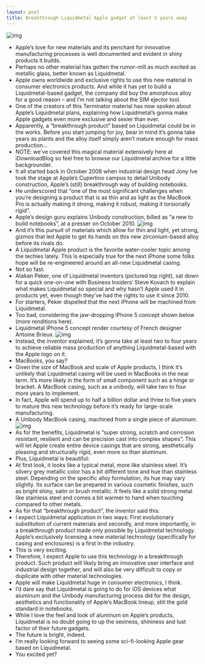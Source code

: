 ```yaml
---
layout: post
title: Breakthrough Liquidmetal Apple gadget at least 5 years away
---
```

![img](http://media.idownloadblog.com/wp-content/uploads/2012/05/Atakan-Peker-medium.jpg)
* Apple’s love for new materials and its penchant for innovative manufacturing processes is well documented and evident in shiny products it builds.
* Perhaps no other material has gotten the rumor-mill as much excited as metallic glass, better known as Liquidmetal.
* Apple owns worldwide and exclusive rights to use this new material in consumer electronics products. And while it has yet to build a Liquidmetal-based gadget, the company did buy the amorphous alloy for a good reason – and I’m not talking about the SIM ejector tool.
* One of the creators of this Terminator material has now spoken about Apple’s Liquidmetal plans, explaining how Liquidmetal’s gonna make Apple gadgets even more exclusive and sexier than ever.
* Apparently, a “breakthrough product” based on Liquidmetal could be in the works. Before you start jumping for joy, bear in mind it’s gonna take years as plants and the alloy itself simply aren’t mature enough for mass production…
* NOTE: we’ve covered this magical material extensively here at iDownloadBlog so feel free to browse our Liquidmetal archive for a little backgrounder.
* It all started back in October 2008 when industrial design head Jony Ive took the stage at Apple’s Cupertino campus to detail Unibody construction, Apple’s (still) breakthrough way of building notebooks.
* He underscored that “one of the most significant challenges when you’re designing a product that is as thin and as light as the MacBook Pro is actually making it strong, making it robust, making it torsionally rigid”.
* Apple’s design guru explains Unibody construction, billed as “a new to build notebooks”, at a presser on October 2010.
![img](http://media.idownloadblog.com/wp-content/uploads/2012/05/Apple-event-20081014-Jony-Ive-Unibody-exterior-001.jpg)
* And it’s this pursuit of materials which allow for thin and light, yet strong, gizmos that led Apple to get its hands on this new zirconium-based alloy before its rivals do.
* A Liquidmetal Apple product is the favorite water-cooler topic among the techies lately. This is especially true for the next iPhone some folks hope will be re-engineered around an all-new Liquidmetal casing.
* Not so fast.
* Atakan Peker, one of Liquidmetal inventors (pictured top right), sat down for a quick one-on-one with Business Insiders‘ Steve Kovach to explain what makes Liquidmetal so special and why hasn’t Apple used it in products yet, even though they’ve had the rights to use it since 2010.
* For starters, Peker dispelled that the next iPhone will be machined from Liquidmetal.
* Too bad, considering the jaw-dropping iPhone 5 concept shown below (more renditions here).
* Liquidmetal iPhone 5 concept render courtesy of French designer Antoine Brieux.
![img](http://media.idownloadblog.com/wp-content/uploads/2012/05/iPhone-5-Liquidmetal-concept-image-001.jpg)
* Instead, the inventor explained, it’s gonna take at least two to four years to achieve reliable mass production of anything Liquidmetal-based with the Apple logo on it.
* MacBooks, you say?
* Given the size of MacBook and scale of Apple products, I think it’s unlikely that Liquidmetal casing will be used in MacBooks in the near term. It’s more likely in the form of small component such as a hinge or bracket. A MacBook casing, such as a unibody, will take two to four more years to implement.
* In fact, Apple will spend up to half a billion dollar and three to five years to mature this new technology before it’s ready for large-scale manufacturing.
* A Unibody MacBook casing, machined from a single piece of aluminum.
![img](http://media.idownloadblog.com/wp-content/uploads/2012/05/Apple-event-20081014-Jony-Ive-Unibody-MacBook-interior-001.jpg)
* As for the benefits, Liquidmetal is “super strong, scratch and corrosion resistant, resilient and can be precision cast into complex shapes”. This will let Apple create entire device casings that are strong, aesthetically pleasing and structurally rigid, even more so than aluminum.
* Plus, Liquidmetal is beautiful:
* At first look, it looks like a typical metal, more like stainless steel. It’s silvery grey metallic color has a bit different tone and hue than stainless steel. Depending on the specific alloy formulation, its hue may vary slightly. Its surface can be prepared in various cosmetic finishes, such as bright shiny, satin or brush metallic. It feels like a solid strong metal like stainless steel and comes a bit warmer to hand when touching compared to other metals.
* As for that “breakthrough product”, the inventor said this:
* I expect Liquidmetal application in two ways: First evolutionary substitution of current materials and secondly, and more importantly, in a breakthrough product made only possible by Liquidmetal technology. Apple’s exclusively licensing a new material technology (specifically for casing and enclosures) is a first in the industry.
* This is very exciting.
* Therefore, I expect Apple to use this technology in a breakthrough product. Such product will likely bring an innovative user interface and industrial design together, and will also be very difficult to copy or duplicate with other material technologies.
* Apple will make Liquidmetal huge in consumer electronics, I think.
* I’d dare say that Liquidmetal is going to do for iOS devices what aluminum and the Unibody manufacturing process did for the design, aesthetics and functionality of Apple’s MacBook lineup, still the gold standard in notebooks.
* While I love the feel and look of aluminum on Apple’s products, Liquidmetal is no doubt going to up the sexiness, shininess and lust factor of their future gadgets.
* The future is bright, indeed.
* I’m really looking forward to seeing some sci-fi-looking Apple gear based on Liquidmetal.
* You excited yet?

